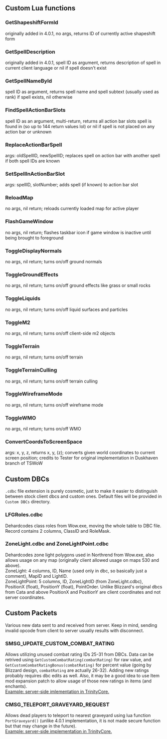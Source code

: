 ## Custom Lua functions  
### GetShapeshiftFormId  
originally added in 4.0.1, no args, returns ID of currently active shapeshift form  
### GetSpellDescription  
originally added in 4.0.1, spell ID as argument, returns description of spell in current client language or nil if spell doesn't exist  
### GetSpellNameById  
spell ID as argument, returns spell name and spell subtext (usually used as rank) if spell exists, nil otherwise
### FindSpellActionBarSlots  
spell ID as an argument, multi-return, returns all action bar slots spell is found in (so up to 144 return values lol) or nil if spell is not placed on any action bar or unknown  
### ReplaceActionBarSpell  
args: oldSpellID, newSpellID; replaces spell on action bar with another spell if both spell IDs are known  
### SetSpellInActionBarSlot  
args: spellID, slotNumber; adds spell (if known) to action bar slot  
### ReloadMap  
no args, nil return; reloads currently loaded map for active player  
### FlashGameWindow  
no args, nil return; flashes taskbar icon if game window is inactive until being brought to foreground  
### ToggleDisplayNormals  
no args, nil return; turns on/off ground normals  
### ToggleGroundEffects  
no args, nil return; turns on/off ground effects like grass or small rocks  
### ToggleLiquids  
no args, nil return; turns on/off liquid surfaces and particles  
### ToggleM2  
no args, nil return; turns on/off client-side m2 objects  
### ToggleTerrain  
no args, nil return; turns on/off terrain  
### ToggleTerrainCulling  
no args, nil return; turns on/off terrain culling  
### ToggleWireframeMode  
no args, nil return; turns on/off wireframe mode  
### ToggleWMO  
no args, nil return; turns on/off WMO  
### ConvertCoordsToScreenSpace  
args: x, y, z, returns x, y, (z); converts given world coordinates to current screen position; credits to Tester for original implementation in Duskhaven branch of TSWoW  
  
## Custom DBCs  
`.cdbc` file extension is purely cosmetic, just to make it easier to distinguish between stock client dbcs and custom ones. Default files will be provided in `Custom DBCs` directory.  
### LFGRoles.cdbc  
Dehardcodes class roles from Wow.exe, moving the whole table to DBC file. Record contains 2 columns, ClassID and RoleMask.  
### ZoneLight.cdbc and ZoneLightPoint.cdbc  
Dehardcodes zone light polygons used in Northrend from Wow.exe, also allows usage on any map (originally client allowed usage on maps 530 and above).  
ZoneLight: 4 columns, ID, Name (used only in dbc, so basically just a comment), MapID and LightID.  
ZoneLightPoint: 5 columns, ID, ZoneLightID (from ZoneLight.cdbc), PositionX (float), PositionY (float), PointOrder. Unlike Blizzard's original dbcs from Cata and above PositionX and PositionY are client coordinates and not server coordinates.  
  
## Custom Packets  
Various new data sent to and received from server. Keep in mind, sending invalid opcode from client to server usually results with disconnect.  
### SMSG_UPDATE_CUSTOM_COMBAT_RATING  
Allows utilizing unused combat rating IDs 25-31 from DBCs. Data can be retrived using `GetCustomCombatRating(combatRating)` for raw value, and `GetCustomCombatRatingBonus(combatRating)` for percent value (going by Blizzard design, `combatRating` are actually 26-32). Adding new ratings probably requires dbc edits as well. Also, it may be a good idea to use Item mod expansion patch to allow usage of those new ratings in items (and enchants).  
[Example: server-side imlementation in TrinityCore.](https://github.com/Aleist3r-s-Org/tc-fork/compare/3.3.5...Aleist3r-s-Org:tc-fork:custom-packets-combat-ratings)  
### CMSG_TELEPORT_GRAVEYARD_REQUEST  
Allows dead players to teleport to nearest graveyard using lua function `PortGraveyard()` (unlike 4.0.1 implementation, it is not made secure function but that may change in the future).  
[Example: server-side implementation in TrinityCore.](https://github.com/Aleist3r-s-Org/tc-fork/compare/3.3.5...Aleist3r-s-Org:tc-fork:custom-packets-port-graveyard)  
